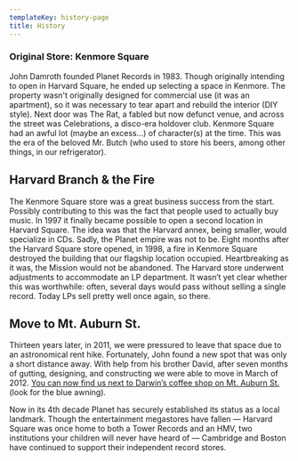 ```yaml
---
templateKey: history-page
title: History
---
```

### Original Store: Kenmore Square

John Damroth founded Planet Records in 1983. Though originally intending to open in Harvard Square, he ended up selecting a space in Kenmore. The property wasn't originally designed for commercial use (it was an apartment), so it was necessary to tear apart and rebuild the interior (DIY style). Next door was The Rat, a fabled but now defunct venue, and across the street was Celebrations, a disco-era holdover club. Kenmore Square had an awful lot (maybe an excess...) of character(s) at the time. This was the era of the beloved Mr. Butch (who used to store his beers, among other things, in our refrigerator). 

## Harvard Branch & the Fire

The Kenmore Square store was a great business success from the start. Possibly contributing to this was the fact that people used to actually buy music. In 1997 it finally became possible to open a second location in Harvard Square. The idea was that the Harvard annex, being smaller, would specialize in CDs. Sadly, the Planet empire was not to be. Eight months after the Harvard Square store opened, in 1998, a fire in Kenmore Square destroyed the building that our flagship location occupied. Heartbreaking as it was, the Mission would not be abandoned. The Harvard store underwent adjustments to accommodate an LP department. It wasn’t yet clear whether this was worthwhile: often, several days would pass without selling a single record. Today LPs sell pretty well once again, so there. 

## Move to Mt. Auburn St.

Thirteen years later, in 2011, we were pressured to leave that space due to an astronomical rent hike. Fortunately, John found a new spot that was only a short distance away. With help from his brother David, after seven months of gutting, designing, and constructing we were able to move in March of 2012. [You can now find us next to Darwin’s coffee shop on Mt. Auburn St.](/location-hours) (look for the blue awning).

Now in its 4th decade Planet has securely established its status as a local landmark. Though the entertainment megastores have fallen — Harvard Square was once home to both a Tower Records and an HMV, two institutions your children will never have heard of — Cambridge and Boston have continued to support their independent record stores.
